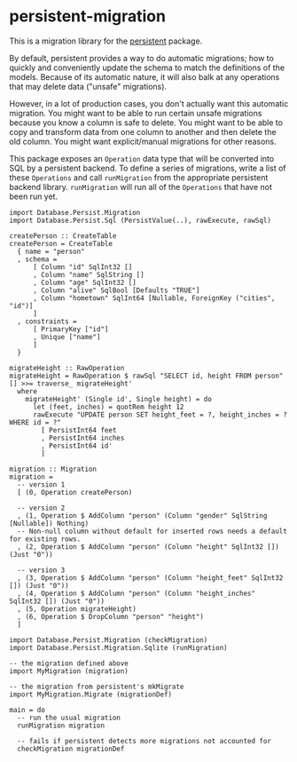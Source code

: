 # persistent-migration

This is a migration library for the
[persistent](http://www.stackage.org/package/persistent) package.

By default, persistent provides a way to do automatic migrations; how to
quickly and conveniently update the schema to match the definitions of the
models. Because of its automatic nature, it will also balk at any operations
that may delete data ("unsafe" migrations).

However, in a lot of production cases, you don't actually want this automatic
migration. You might want to be able to run certain unsafe migrations because
you know a column is safe to delete. You might want to be able to copy and
transform data from one column to another and then delete the old column. You
might want explicit/manual migrations for other reasons.

This package exposes an `Operation` data type that will be converted into SQL
by a persistent backend. To define a series of migrations, write a list of
these `Operations` and call `runMigration` from the appropriate persistent
backend library. `runMigration` will run all of the `Operations` that have not
been run yet.

```
import Database.Persist.Migration
import Database.Persist.Sql (PersistValue(..), rawExecute, rawSql)

createPerson :: CreateTable
createPerson = CreateTable
  { name = "person"
  , schema =
      [ Column "id" SqlInt32 []
      , Column "name" SqlString []
      , Column "age" SqlInt32 []
      , Column "alive" SqlBool [Defaults "TRUE"]
      , Column "hometown" SqlInt64 [Nullable, ForeignKey ("cities", "id")]
      ]
  , constraints =
      [ PrimaryKey ["id"]
      , Unique ["name"]
      ]
  }

migrateHeight :: RawOperation
migrateHeight = RawOperation $ rawSql "SELECT id, height FROM person" [] >>= traverse_ migrateHeight'
  where
    migrateHeight' (Single id', Single height) = do
      let (feet, inches) = quotRem height 12
      rawExecute "UPDATE person SET height_feet = ?, height_inches = ? WHERE id = ?"
        [ PersistInt64 feet
        , PersistInt64 inches
        , PersistInt64 id'
        ]

migration :: Migration
migration =
  -- version 1
  [ (0, Operation createPerson)

  -- version 2
  , (1, Operation $ AddColumn "person" (Column "gender" SqlString [Nullable]) Nothing)
  -- Non-null column without default for inserted rows needs a default for existing rows.
  , (2, Operation $ AddColumn "person" (Column "height" SqlInt32 []) (Just "0"))

  -- version 3
  , (3, Operation $ AddColumn "person" (Column "height_feet" SqlInt32 []) (Just "0"))
  , (4, Operation $ AddColumn "person" (Column "height_inches" SqlInt32 []) (Just "0"))
  , (5, Operation migrateHeight)
  , (6, Operation $ DropColumn "person" "height")
  ]
```

```
import Database.Persist.Migration (checkMigration)
import Database.Persist.Migration.Sqlite (runMigration)

-- the migration defined above
import MyMigration (migration)

-- the migration from persistent's mkMigrate
import MyMigration.Migrate (migrationDef)

main = do
  -- run the usual migration
  runMigration migration

  -- fails if persistent detects more migrations not accounted for
  checkMigration migrationDef
```
